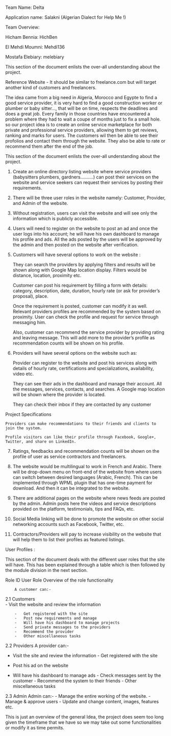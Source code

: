 Team Name: Delta

Application name: Salakni (Algerian Dialect for Help Me !)

Team Overview: 

Hicham Bennia: HichBen

El Mehdi Moumni: Mehdi136

Mostafa Elebiary: melebiary



This section of the document enlists the over-all understanding about the project.

Reference Website - It should be similar to freelance.com but will target another kind of customers and freelancers.

The idea came from a big need in Algeria, Morocco and Egypte to find a good service provider, it is very hard to find a good construction worker or plumber or baby sitter..., that will be on time, respects the deadlines and does a great job. 
Every family in those countries have encountered a problem where they had to wait a coupe of months just to fix a small hole. 
so our project idea is to create an online service marketplace for both private and professional service providers, allowing them to get reviews, ranking and marks for users. 
The customers wil then be able to see their profolios and contact them through the website. They also be able to rate or recommend them after the end of the job.


This section of the document enlists the over-all understanding about the project.

1)	Create an online directory listing website where service providers (babysitters plumbers, gardners……….) can post their services on the website and service seekers can request their services by posting their requirements. 

2)	There will be three user roles in the website namely: Customer, Provider, and Admin of the website. 

3)	Without registration, users can visit the website and will see only the information which is publicly accessible. 

4)	Users will need to register on the website to post an ad and once the user logs into his account; he will have his own dashboard to manage his profile and ads. All the ads posted by the users will be approved by the admin and then posted on the website after verification. 

5)	Customers will have several options to work on the website : 

	They can search the providers by applying filters and results will be shown along with Google Map location display. Filters would be distance, location, proximity etc. 

	Customer can post his requirement by filling a form with details: category, description, date, duration, hourly rate (or ask for provider’s proposal), place. 

	Once the requirement is posted, customer can modify it as well. Relevant providers profiles are recommended by the system based on proximity. User can check the profile and request for service through messaging him. 

	Also, customer can recommend the service provider by providing rating and leaving message. This will add more to the provider’s profile as recommendation counts will be shown on his profile. 


6)	Providers will have several options on the website such as: 

	Provider can register to the website and post his services along with details of hourly rate, certifications and specializations, availability, video etc. 

	They can see their ads in the dashboard and manage their account. All the messages, services, contacts, and searches. A Google map location will be shown where the provider is located. 

	They can check their inbox if they are contacted by any customer


Project Specifications

	Providers can make recommendations to their friends and clients to join the system. 

	Profile visitors can like their profile through Facebook, Google+, Twitter, and share on LinkedIn. 



7)	Ratings, feedbacks and recommendation counts will be shown on the profile of user as service contractors and freelancers. 

8)	The website would be multilingual to work in French and Arabic. There will be drop-down menu on front-end of the website from where users can switch between desired languages (Arabic, French).  This can be implemented through WPML plugin that has one-time payment for download. And then it can be integrated to the website. 

9)	There are additional pages on the website where news feeds are posted by the admin. Admin posts here the videos and service descriptions provided on the platform, testimonials, tips and FAQs, etc.

10)	Social Media linking will be done to promote the website on other social networking accounts such as Facebook, Twitter, etc. 

11)	Contractors/Providers will pay to increase visibility on the website that will help them to list their profiles as featured listings. 



User Profiles :

This section of the document deals with the different user roles that the site will have. This has been explained through a table which is then followed by the module division in the next section.

Role ID	User Role		Overview of the role functionality	
				
			
		A customer can:-	
2.1	Customers			
		-   Visit the website and review the information	
			
		-   Get registered with the site	
		-   Post new requirements and manage	
		-   Will have his dashboard to manage projects	
		-   Send private messages to the providers	
		-	Recommend the provider	
		-	Other miscellaneous tasks	
				
2.2	Providers	A provider can:-	
			
				


- Visit the site and review the information - Get registered with the site

-	Post his ad on the website

- Will have his dashboard to manage ads - Check messages sent by the customer - Recommend the system to their friends - Other miscellaneous tasks

2.3	Admin
	Admin can:-
	-   Manage the entire working of the website.
	-   Manage & approve users
	-   Update and change content, images, features
	etc.



This is just an overview of the general Idea, the project does seem too long given the timeframe that we have so we may take out some functionalities or modify it as time permits. 


